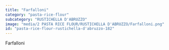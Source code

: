 ```yaml
---
title: "Farfalloni"
category: "pasta-rice-flour"
subcategory: "RUSTICHELLA D'ABRUZZO"
image: "media/2 PASTA RICE FLOUR/RUSTICHELLA D'ABRUZZO/Farfalloni.png"
id: "pasta-rice-flour-rustichella-d'abruzzo-182"
---
```


Farfalloni

